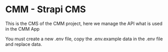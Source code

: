 # CMM - Strapi CMS

This is the CMS of the CMM project, here we manage the API what is used in the CMM App

You must create a new .env file, copy the .env.example data in the .env file and replace data. 
